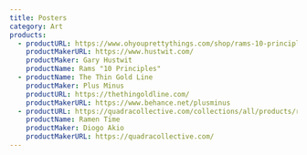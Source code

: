 ```yaml
---
title: Posters
category: Art
products:
  - productURL: https://www.ohyouprettythings.com/shop/rams-10-principles-letterpress-print
    productMakerURL: https://www.hustwit.com/
    productMaker: Gary Hustwit
    productName: Rams "10 Principles"
  - productName: The Thin Gold Line
    productMaker: Plus Minus
    productURL: https://thethingoldline.com/
    productMakerURL: https://www.behance.net/plusminus
  - productURL: https://quadracollective.com/collections/all/products/ramen-time
    productName: Ramen Time
    productMaker: Diogo Akio
    productMakerURL: https://quadracollective.com/
---
```

